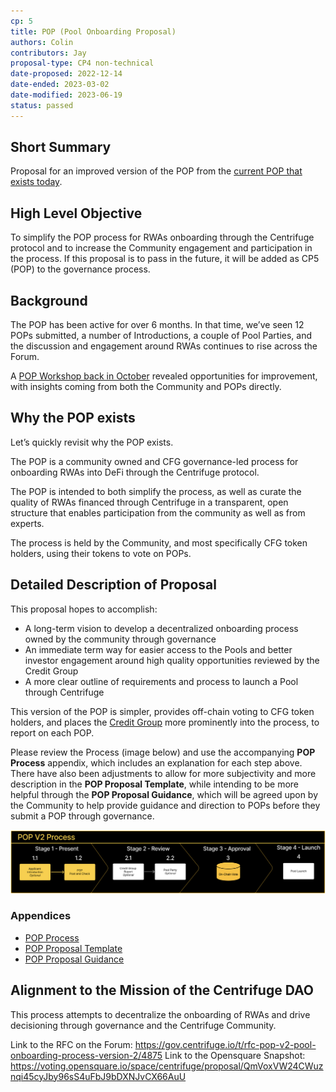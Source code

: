 ```yaml
---
cp: 5
title: POP (Pool Onboarding Proposal)
authors: Colin
contributors: Jay
proposal-type: CP4 non-technical
date-proposed: 2022-12-14
date-ended: 2023-03-02
date-modified: 2023-06-19
status: passed
---
```


## Short Summary
Proposal for an improved version of the POP from the [current POP that exists today](https://gov.centrifuge.io/t/introducing-the-pool-onboarding-proposal-pop/3846).

## High Level Objective
To simplify the POP process for RWAs onboarding through the Centrifuge protocol and to increase the Community engagement and participation in the process. If this proposal is to pass in the future, it will be added as CP5 (POP) to the governance process.

## Background
The POP has been active for over 6 months. In that time, we’ve seen 12 POPs submitted, a number of Introductions, a couple of Pool Parties, and the discussion and engagement around RWAs continues to rise across the Forum.

A [POP Workshop back in October](https://gov.centrifuge.io/t/the-pop-workshop-what-s-next-for-the-pool-onboarding-proposal/4665) revealed opportunities for improvement, with insights coming from both the Community and POPs directly.

## Why the POP exists
Let’s quickly revisit why the POP exists.

The POP is a community owned and CFG governance-led process for onboarding RWAs into DeFi through the Centrifuge protocol.

The POP is intended to both simplify the process, as well as curate the quality of RWAs financed through Centrifuge in a transparent, open structure that enables participation from the community as well as from experts.

The process is held by the Community, and most specifically CFG token holders, using their tokens to vote on POPs.

## Detailed Description of Proposal
This proposal hopes to accomplish:

* A long-term vision to develop a decentralized onboarding process owned by the community through governance
* An immediate term way for easier access to the Pools and better investor engagement around high quality opportunities reviewed by the Credit Group
* A more clear outline of requirements and process to launch a Pool through Centrifuge

This version of the POP is simpler, provides off-chain voting to CFG token holders, and places the [Credit Group](https://gov.centrifuge.io/t/poll-formation-of-credit-group/3911) more prominently into the process, to report on each POP.

Please review the Process (image below) and use the accompanying **POP Process** appendix, which includes an explanation for each step above. There have also been adjustments to allow for more subjectivity and more description in the **POP Proposal Template**, while intending to be more helpful through the **POP Proposal Guidance**, which will be agreed upon by the Community to help provide guidance and direction to POPs before they submit a POP through governance.

![](../CP5/Appendices/POP-process.png)

### Appendices
* [POP Process](../CP5/Appendices/process.md)
* [POP Proposal Template](../CP5/Appendices/proposal-template.md)
* [POP Proposal Guidance](../CP5/Appendices/proposal-guidance.md)

## Alignment to the Mission of the Centrifuge DAO
This process attempts to decentralize the onboarding of RWAs and drive decisioning through governance and the Centrifuge Community.

Link to the RFC on the Forum: https://gov.centrifuge.io/t/rfc-pop-v2-pool-onboarding-process-version-2/4875
Link to the Opensquare Snapshot: https://voting.opensquare.io/space/centrifuge/proposal/QmVoxVW24CWuznqi45cyJby96sS4uFbJ9bDXNJvCX66AuU